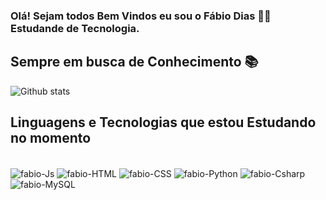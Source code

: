 ### Olá! Sejam todos Bem Vindos eu sou o Fábio Dias 👨‍🎓 Estudande de Tecnologia. 
## Sempre em busca de Conhecimento 📚
![Github stats](https://github-readme-stats.vercel.app/api?username=fabiodias97&show_icons=true&theme=dark)

##  Linguagens e Tecnologias que estou  Estudando no momento
<div style="display: inline_block"><br>
  <img align="center" alt="fabio-Js" src="https://img.shields.io/badge/JavaScript-F7DF1E?style=for-the-badge&logo=javascript&logoColor=black">
  <img align="center" alt="fabio-HTML" src="https://img.shields.io/badge/HTML5-F7DF1E?style=for-the-badge&logo=html5&logoColor=black">
  <img align="center" alt="fabio-CSS" src="https://img.shields.io/badge/CSS3-1572B6?style=for-the-badge&logo=css3&logoColor=white">
  <img align="center" alt="fabio-Python" src="https://img.shields.io/badge/Python-3776AB?style=for-the-badge&logo=python&logoColor=white">
  <img align="center" alt="fabio-Csharp" src="https://img.shields.io/badge/C%23-239120?style=for-the-badge&logo=c-sharp&logoColor=white">
  <img align="center" alt="fabio-MySQL" src="https://img.shields.io/badge/MySQL-239120?style=for-the-badge&logo=mysql&logoColor=white">
</div>

